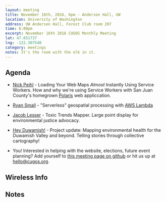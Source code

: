 ```yaml
---
layout: meeting
title: November 16th, 2016, 6pm - Anderson Hall, UW
location: University of Washington
address: UW Anderson Hall, Forest Club room 207
time: 6:00pm
excerpt: November 16th 2016 CUGOS Monthly Meeting
lat: 47.651737
lng: -122.307540
category: meetings
notes: It's the room with the elk in it.
---
```


## Agenda

- [Nick Peihl](http://github.com/nickpeihl) - Loading Your Web Maps _Almost_ Instantly Using Service Workers. How and why we're using Service Workers with San Juan County's homegrown [Polaris](http://github.com/sjcgis/polarisjs) web appliccation.

- [Ryan Small](http://www.foundatron.com/about/) - "Serverless" geospatial processing with [AWS Lambda](https://aws.amazon.com/lambda/)

- [Jacob Lesser](http://github.com/lesserj) - Toxic Trends Mapper.  Large point display for environmental justice advocacy.

- [Hey Duwamish!](http://heyduwamish.org) - Project update: Mapping environmental health for the Duwamish Valley and beyond. Telling stories through collective cartography!

- You! Interested in helping with the website, elections, future event planning? Add yourself to [this meeting page on github](https://github.com/cugos/cugos.github.com/edit/master/meetings/_posts/2016-10-19-cugos_monthly.markdown) or hit us up at <hello@cugos.org>.

## Wireless Info

## Notes
